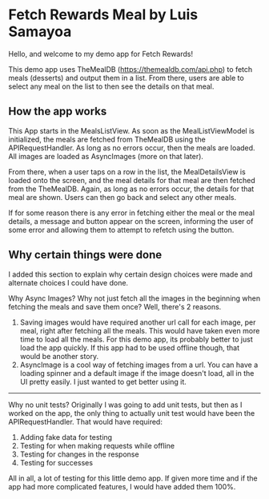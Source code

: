# Fetch Rewards Meal by Luis Samayoa
Hello, and welcome to my demo app for Fetch Rewards! 

This demo app uses TheMealDB (https://themealdb.com/api.php) to fetch meals (desserts) and output them in a list. From there, users are able to select any meal on the list to then see the details on that meal. 

## How the app works
This App starts in the MealsListView. As soon as the MealListViewModel is initialized, the meals are fetched from TheMealDB using the APIRequestHandler. 
As long as no errors occur, then the meals are loaded. All images are loaded as AsyncImages (more on that later).

From there, when a user taps on a row in the list, the MealDetailsView is loaded onto the screen, and the meal details for that meal are then fetched from the TheMealDB. Again, as long as no errors occur, the details for that 
meal are shown. Users can then go back and select any other meals. 

If for some reason there is any error in fetching either the meal or the meal details, a message and button appear on the screen, informing the user of some error and allowing them to attempt to refetch using the button. 

## Why certain things were done
I added this section to explain why certain design choices were made and alternate choices I could have done. 

Why Async Images? Why not just fetch all the images in the beginning when fetching the meals and save them once? Well, there's 2 reasons. 
1) Saving images would have required another url call for each image, per meal, right after fetching all the meals. This would have taken even more time to load all the meals. For this demo app, its probably better to just load the app quickly. If this app had to be used offline though, that would be another story.
2) AsyncImage is a cool way of fetching images from a url. You can have a loading spinner and a default image if the image doesn't load, all in the UI pretty easily. I just wanted to get better using it.

_________________________________________________________________

Why no unit tests?
Originally I was going to add unit tests, but then as I worked on the app, the only thing to actually unit test would have been the APIRequestHandler. That would have required:
1) Adding fake data for testing
2) Testing for when making requests while offline
3) Testing for changes in the response
4) Testing for successes
   
All in all, a lot of testing for this little demo app. If given more time and if the app had more complicated features, I would have added them 100%. 
